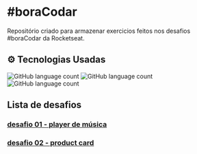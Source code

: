 # #boraCodar

Repositório criado para armazenar exercicios feitos nos desafios #boraCodar da Rocketseat.

## ⚙️ Tecnologias Usadas

![GitHub language count](https://img.shields.io/badge/HTML-239120?style=for-the-badge&logo=html5&logoColor=white)
![GitHub language count](https://img.shields.io/badge/CSS-239120?&style=for-the-badge&logo=css3&logoColor=white)
![GitHub language count](https://img.shields.io/badge/JS-239120?&style=for-the-badge&logo=css3&logoColor=white)

## Lista de desafios

### [desafio 01 - player de música](./01/)

### [desafio 02 - product card](./02/)
